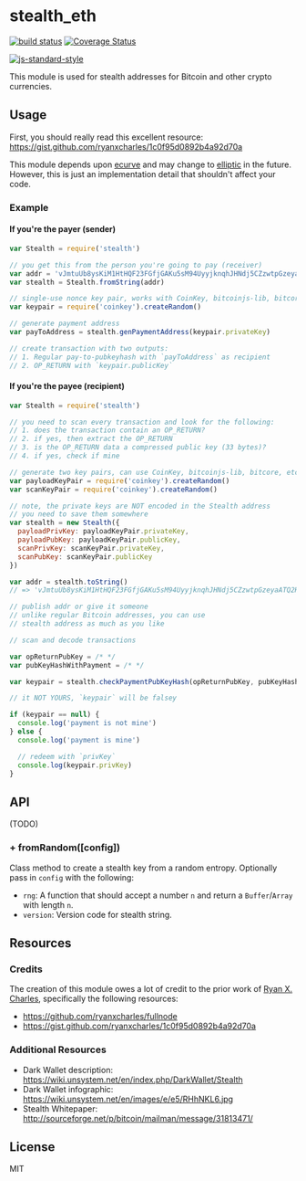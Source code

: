 stealth_eth
=======

[![build status](https://secure.travis-ci.org/cryptocoinjs/stealth.svg)](http://travis-ci.org/cryptocoinjs/stealth)
[![Coverage Status](https://img.shields.io/coveralls/cryptocoinjs/stealth.svg)](https://coveralls.io/r/cryptocoinjs/stealth)

[![js-standard-style](https://raw.githubusercontent.com/feross/standard/master/badge.png)](https://github.com/feross/standard)

This module is used for stealth addresses for Bitcoin and other crypto currencies.


Usage
-----

First, you should really read this excellent resource: https://gist.github.com/ryanxcharles/1c0f95d0892b4a92d70a

This module depends upon [ecurve](https://github.com/cryptocoinjs/ecurve) and may change to
[elliptic](https://github.com/indutny/elliptic) in the future. However, this is just an implementation detail
that shouldn't affect your code.

### Example

#### If you're the payer (sender)

```js
var Stealth = require('stealth')

// you get this from the person you're going to pay (receiver)
var addr = 'vJmtuUb8ysKiM1HtHQF23FGfjGAKu5sM94UyyjknqhJHNdj5CZzwtpGzeyaATQ2HvuzomNVtiwsTJSWzzCBgCTtUZbRFpzKVq9MAUr'
var stealth = Stealth.fromString(addr)

// single-use nonce key pair, works with CoinKey, bitcoinjs-lib, bitcore, etc
var keypair = require('coinkey').createRandom()

// generate payment address
var payToAddress = stealth.genPaymentAddress(keypair.privateKey)

// create transaction with two outputs:
// 1. Regular pay-to-pubkeyhash with `payToAddress` as recipient
// 2. OP_RETURN with `keypair.publicKey`
```


#### If you're the payee (recipient)

```js
var Stealth = require('stealth')

// you need to scan every transaction and look for the following:
// 1. does the transaction contain an OP_RETURN?
// 2. if yes, then extract the OP_RETURN
// 3. is the OP_RETURN data a compressed public key (33 bytes)?
// 4. if yes, check if mine

// generate two key pairs, can use CoinKey, bitcoinjs-lib, bitcore, etc
var payloadKeyPair = require('coinkey').createRandom()
var scanKeyPair = require('coinkey').createRandom()

// note, the private keys are NOT encoded in the Stealth address
// you need to save them somewhere
var stealth = new Stealth({
  payloadPrivKey: payloadKeyPair.privateKey,
  payloadPubKey: payloadKeyPair.publicKey,
  scanPrivKey: scanKeyPair.privateKey,
  scanPubKey: scanKeyPair.publicKey
})

var addr = stealth.toString()
// => 'vJmtuUb8ysKiM1HtHQF23FGfjGAKu5sM94UyyjknqhJHNdj5CZzwtpGzeyaATQ2HvuzomNVtiwsTJSWzzCBgCTtUZbRFpzKVq9MAUr'

// publish addr or give it someone
// unlike regular Bitcoin addresses, you can use
// stealth address as much as you like

// scan and decode transactions

var opReturnPubKey = /* */
var pubKeyHashWithPayment = /* */

var keypair = stealth.checkPaymentPubKeyHash(opReturnPubKey, pubKeyHashWithPayment)

// it NOT YOURS, `keypair` will be falsey

if (keypair == null) {
  console.log('payment is not mine')
} else {
  console.log('payment is mine')

  // redeem with `privKey`
  console.log(keypair.privKey)
}
```

API
---

(TODO)

### + fromRandom([config])

Class method to create a stealth key from a random entropy. Optionally pass in `config` with the following:
- `rng`: A function that should accept a number `n` and return a `Buffer`/`Array` with length `n`.
- `version`: Version code for stealth string.



Resources
---------

### Credits

The creation of this module owes a lot of credit to the prior work of [Ryan X. Charles](https://github.com/ryanxcharles), specifically the following
resources:

- https://github.com/ryanxcharles/fullnode
- https://gist.github.com/ryanxcharles/1c0f95d0892b4a92d70a


### Additional Resources

- Dark Wallet description: https://wiki.unsystem.net/en/index.php/DarkWallet/Stealth
- Dark Wallet infographic: https://wiki.unsystem.net/en/images/e/e5/RHhNKL6.jpg
- Stealth Whitepaper: http://sourceforge.net/p/bitcoin/mailman/message/31813471/


License
-------

MIT
